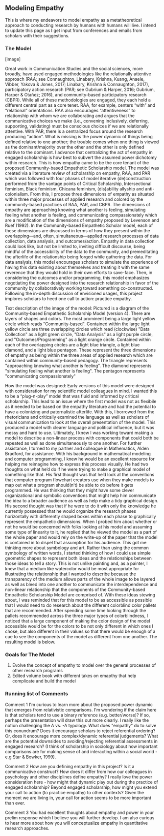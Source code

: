 ## Modeling Empathy

This is where my endeavors to model empathy as a metatheoretical approach to conducting research by humans with humans will live. I intend to update this page as I get input from conferences and emails from scholars with their suggestions. 

### The Model
[image]

Great work in Communication Studies and the social sciences, more broadly, have used engaged methodologies like the relationally attentive approach (RAA; see Connaughton, Linabary, Krishna, Kuang, Anaele, Vibber, Yakova & Jones, 2017; Linabary, Krishna & Connaughton, 2017), participatory action research (PAR; see Gubrium & Harper, 2016; Gubrium, Harper & Otañez; 2016), and community-based participatory research (CBPR). While all of these methodologies are engaged, they each hold a different central part as a core tenet. RAA, for example, centers “with” and “relational” orientations. RAA also encourages “attentiveness” to relationship with whom we are collaborating and argues that the communicative choices we make (i.e., convening inclusively, deferring, supporting, validating) must be conscious choices if we are relationally attentive. With PAR, there is a centralized focus around the research producing “action”. What is missing is the power dynamic of things being defined relative to one another; the trouble comes when one thing is viewed as the dominant/majority over the other and the other is only defined relative to the dominant. I advance that centralizing the act of empathy in engaged scholarship is how best to subvert the assumed power dichotomy within research. This is how empathy came to be the core tenant of the proposed Community-based Empathetic Scholarship model. The model was created via a literature review of scholarship on empathy, RAA, and PAR which was followed with four phases of model iterative (de)construction performed from the vantage points of Critical Scholarship, Intersectional feminism, Black feminism, Chicana feminism, (dis)ability allyship and anti-colonialism. From this, I propose three dimensions of empathy as situated within three major processes of applied research and colored by the community-based practices of RAA, PAR, and CBPR. The dimensions of empathy are approaching knowing what another is feeling, simulating feeling what another is feeling, and communicating compassionately which are a modification of the dimensions of empathy proposed by Levenson and Ruef (1992). In the Community-based Empathetic Scholar model, each of these dimensions are discussed in terms of how they present within the overlapping—and, often, simultaneous—applied research processes of data collection, data analysis, and outcomes/action. Empathy in data collection could look like, but not be limited to, inviting difficult discourse, being mindful of the accessibility of the data to the community, and premeditating the afterlife of the relationship being forged while gathering the data. For data analysis, this model encourages scholars to simulate the experience of having this data existing about themselves and treating it with the same reverence that they would hold in their own efforts to save-face. Then, in considering the outcomes and/or programming, this model emphasizes negotiating the power designed into the research relationship in favor of the community by collaboratively working toward something co-constructed. Following the in-depth discussion of envisioned usages, this project implores scholars to heed one call to action: practice empathy.

Text description of the image of the model: Pictured is a diagram of the Community-based Empathetic Scholarship Model (version 4). There are layers of shapes and colors. The most prominent being a large light yellow circle which reads "Community-based". Contained within the large light yellow circle are three overlapping circles which read (clockwise) "Data Collection" as a light green circle, "Data Analysis" as a light purple circle, and "Outcomes/Programming" as a light orange circle. Contained within each of the overlapping circles are a light blue triangle, a light blue diamond, and a light blue pentagon. These represent the three dimensions of empathy as being within the three areas of applied research which are contained within community-based pedagogy. The triangle represents "approaching knowing what another is feeling". The diamond represents "simulating feeling what another is feeling". The pentagon represents "communicating compassionately"

How the model was designed: Early versions of this model were designed with consideration for my scientific model colleagues in mind. I wanted this to be a “plug-n-play” model that was fluid and informed by critical scholarship. This lead to an issue where the first model was not as flexibile as it needed to be based on the empathy literature and had the potential to have a colonizing and paternalistic afterlife. With this, I borrowed from the rhetoricians and critically examined the language as well as scholars of visual communication to look at the overall presentation of the model. This produced a model with clearer language and political influence, but it was messy and hard to use. Ultimately, I knew I was working toward making a model to describe a non-linear process with components that could both be repeated as well as done simultaneously to one another. For further assistance, I turned to my partner and colleague in Mathematics, Alden Bradford, for assistance. With his background in mathematical modeling and computer programming, I knew he would be an excellent resource for helping me reimagine how to express this process visually. He had two thoughts on what he’d do if he were trying to make a graphical model of something like that. His first thought was that he’d look at the conventions that computer program flowchart creators use when they make models to map out what a program should(n’t) be able to do before it gets programmed. He was thinking that they might have some clever organizational and symbolic conventions that might help him communicate the idea to a broader audience as well as help make a tidy graphical design. His second thought was that if he were to do it with only the knowledge he currently possessed that he would organize the research phases horizontally with differently shaped boxes within each phase to graphically represent the empathetic dimensions. When I probed him about whether or not he would be concerned with folks looking at his model and assuming some type of linearity to it, he replied that he viewed the model as a part of the whole paper and would rely on the write-up of the paper that the model is contained in to dispel that assumption for his audience. This got me thinking more about symbology and art. Rather than using the common symbology of written words, I started thinking of how I could use simple geometric shapes to represent both ideas and the relationships between those ideas to tell a story. This is not unlike painting and, as a painter, I knew that a medium like watercolor would be most appropriate for illustrating the relationship that I wanted to describe because the transparency of the medium allows parts of the whole image to be layered as well as bleed into one another to communicate the interdependence and non-linear relationship that the components of the Community-based Empathetic Scholarship Model are comprised of. With these ideas stewing about, I was reminded that for this model to be as accessible as possible that I would need to do research about the different colorblind color pallets that are recommended. After spending some time looking through the pallets recommended across the three major types of colorblindness, I noticed that a large component of making the color design of the model accessible would be for the colors to be not only different in which ones I chose, but also different in their values so that there would be enough of a cue to see the components of the model as different from one another. The resulting model is below. 

### Goals for The Model 
1. Evolve the concept of empathy to model over the general processes of other research programs 
2. Edited volume book with different takes on emapthy that help complicate and build the model

### Running list of Comments
Comment 1
I'm curious to learn more about the proposed power dynamic that emerges from relativistic comparisons. I'm wondering if the claim here is that scholars tend to use a binary reference (e.g. better/worse)? If so, perhaps the presentation will draw this out more clearly.  I really like the notion challenging the A vs. -A typology. What does "empathy" do to solve this conundrum? Does it encourage scholars to reject referential ordering? Or, does it encourage more complex/dynamic referential judgements? What are the potential downsides to avoiding/rejecting referential assessments in engaged research? (I think of scholarship in sociology about how important comparisons are for making sense of and interacting within a social world - e.g Star & Bowker, 1999).

Comment 2
How are you defining empathy in this project? Is it a communicative construct? How does it differ from how our colleagues in psychology and other disciplines define empathy? I really love the power consideration here - how might that dynamic play out during the practice of engaged scholarship? Beyond engaged scholarship, how might you extend your call to action (to practice empathy) to other contexts? Given the moment we are living in, your call for action seems to be more important than ever.

Comment 3
You had excellent thoughts about empathy and power in your prelim response which I believe you will further develop. I am also curious to hear more about how you will conceptualize empathy in quantitative research approaches.
